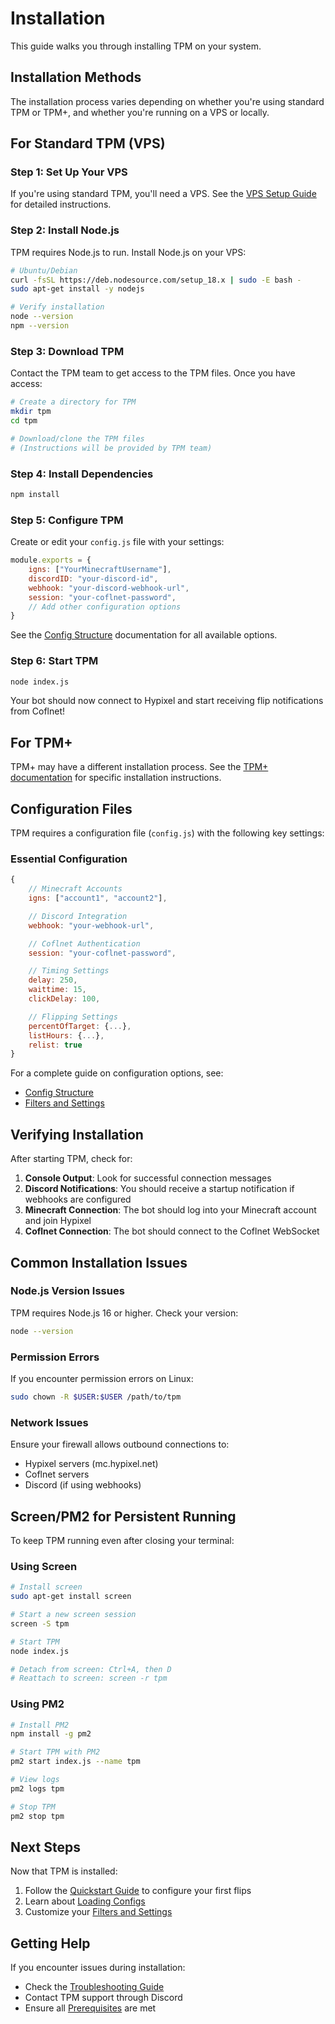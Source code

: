 # Installation

This guide walks you through installing TPM on your system.

## Installation Methods

The installation process varies depending on whether you're using standard TPM or TPM+, and whether you're running on a VPS or locally.

## For Standard TPM (VPS)

### Step 1: Set Up Your VPS

If you're using standard TPM, you'll need a VPS. See the [VPS Setup Guide](../advanced/vps-setup.md) for detailed instructions.

### Step 2: Install Node.js

TPM requires Node.js to run. Install Node.js on your VPS:

```bash
# Ubuntu/Debian
curl -fsSL https://deb.nodesource.com/setup_18.x | sudo -E bash -
sudo apt-get install -y nodejs

# Verify installation
node --version
npm --version
```

### Step 3: Download TPM

Contact the TPM team to get access to the TPM files. Once you have access:

```bash
# Create a directory for TPM
mkdir tpm
cd tpm

# Download/clone the TPM files
# (Instructions will be provided by TPM team)
```

### Step 4: Install Dependencies

```bash
npm install
```

### Step 5: Configure TPM

Create or edit your `config.js` file with your settings:

```javascript
module.exports = {
    igns: ["YourMinecraftUsername"],
    discordID: "your-discord-id",
    webhook: "your-discord-webhook-url",
    session: "your-coflnet-password",
    // Add other configuration options
}
```

See the [Config Structure](../configuration/config-structure.md) documentation for all available options.

### Step 6: Start TPM

```bash
node index.js
```

Your bot should now connect to Hypixel and start receiving flip notifications from Coflnet!

## For TPM+

TPM+ may have a different installation process. See the [TPM+ documentation](../tpm-plus/overview.md) for specific installation instructions.

## Configuration Files

TPM requires a configuration file (`config.js`) with the following key settings:

### Essential Configuration

```javascript
{
    // Minecraft Accounts
    igns: ["account1", "account2"],

    // Discord Integration
    webhook: "your-webhook-url",

    // Coflnet Authentication
    session: "your-coflnet-password",

    // Timing Settings
    delay: 250,
    waittime: 15,
    clickDelay: 100,

    // Flipping Settings
    percentOfTarget: {...},
    listHours: {...},
    relist: true
}
```

For a complete guide on configuration options, see:
- [Config Structure](../configuration/config-structure.md)
- [Filters and Settings](../configuration/filters-and-settings.md)

## Verifying Installation

After starting TPM, check for:

1. **Console Output**: Look for successful connection messages
2. **Discord Notifications**: You should receive a startup notification if webhooks are configured
3. **Minecraft Connection**: The bot should log into your Minecraft account and join Hypixel
4. **Coflnet Connection**: The bot should connect to the Coflnet WebSocket

## Common Installation Issues

### Node.js Version Issues

TPM requires Node.js 16 or higher. Check your version:

```bash
node --version
```

### Permission Errors

If you encounter permission errors on Linux:

```bash
sudo chown -R $USER:$USER /path/to/tpm
```

### Network Issues

Ensure your firewall allows outbound connections to:
- Hypixel servers (mc.hypixel.net)
- Coflnet servers
- Discord (if using webhooks)

## Screen/PM2 for Persistent Running

To keep TPM running even after closing your terminal:

### Using Screen

```bash
# Install screen
sudo apt-get install screen

# Start a new screen session
screen -S tpm

# Start TPM
node index.js

# Detach from screen: Ctrl+A, then D
# Reattach to screen: screen -r tpm
```

### Using PM2

```bash
# Install PM2
npm install -g pm2

# Start TPM with PM2
pm2 start index.js --name tpm

# View logs
pm2 logs tpm

# Stop TPM
pm2 stop tpm
```

## Next Steps

Now that TPM is installed:
1. Follow the [Quickstart Guide](quickstart.md) to configure your first flips
2. Learn about [Loading Configs](../guides/loading-configs.md)
3. Customize your [Filters and Settings](../configuration/filters-and-settings.md)

## Getting Help

If you encounter issues during installation:
- Check the [Troubleshooting Guide](../troubleshooting/common-issues.md)
- Contact TPM support through Discord
- Ensure all [Prerequisites](prerequisites.md) are met
